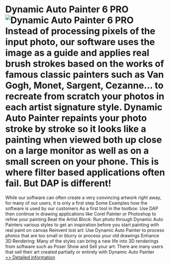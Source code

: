 # Dynamic Auto Painter 6 PRO<br />![Dynamic Auto Painter 6 PRO](https://mycommerce.akamaized.net/api/pimages/P300870664/BIG/300870664.JPG)<br />Instead of processing pixels of the input photo, our software uses the image as a guide and applies real brush strokes based on the works of famous classic painters such as Van Gogh, Monet, Sargent, Cezanne… to recreate from scratch your photos in each artist signature style. Dynamic Auto Painter repaints your photo stroke by stroke so it looks like a painting when viewed both up close on a large monitor as well as on a small screen on your phone. This is where filter based applications often fail. But DAP is different!
While our software can often create a very convincing artwork right away, for many of our users, it is only a first step Some Examples how the software is used by our customers
As a first tool in the toolbox: Use DAP then continue in drawing applications like Corel Painter or Photoshop to refine your painting
Beat the Artist Block: Run photo through Dynamic Auto Painters various styles to get an inspiration before you start painting with real paint on canvas
Reinvent lost art: Use Dynamic Auto Painter to process photos that are too small or blurry or process your old drawings
Enhance 3D Rendering: Many of the styles can bring a new life into 3D renderings from software such as Poser
Show and Sell your art: There are many users that sell their art created partially or entirely with Dynamic Auto Painter<br />[>> Detailed information](https://secure.shareit.com/shareit/product.html?productid=300870664&affiliateid=200057808)